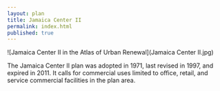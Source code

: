 ```yaml
---
layout: plan
title: Jamaica Center II
permalink: index.html
published: true
---
```


![Jamaica Center II in the Atlas of Urban Renewal](Jamaica Center II.jpg)

The Jamaica Center II plan was adopted in 1971, last revised in 1997, and expired in 2011. It calls for commercial uses limited to office, retail, and service commercial facilities in the plan area.
